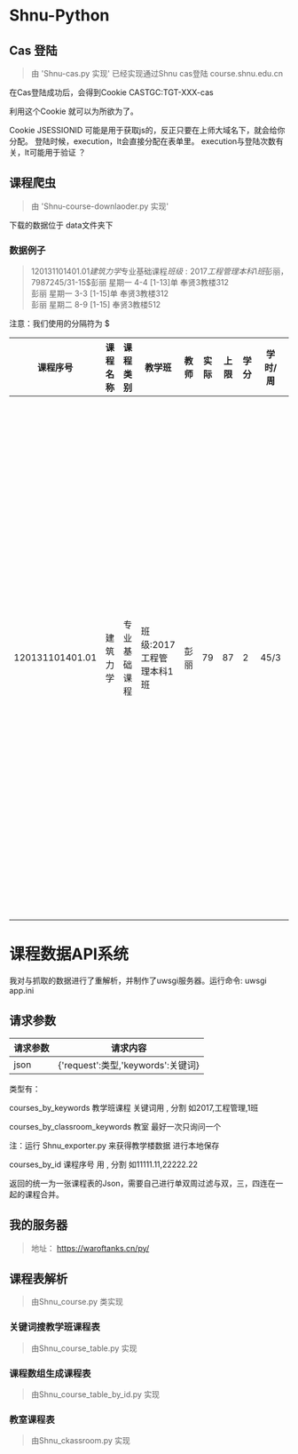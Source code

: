 # Shnu-Python
## Cas 登陆
>由 'Shnu-cas.py 实现' 
已经实现通过Shnu cas登陆 course.shnu.edu.cn


在Cas登陆成功后，会得到Cookie CASTGC:TGT-XXX-cas

利用这个Cookie 就可以为所欲为了。

Cookie JSESSIONID 可能是用于获取js的，反正只要在上师大域名下，就会给你分配。
登陆时候，execution，lt会直接分配在表单里。 execution与登陆次数有关，lt可能用于验证 ？


## 课程爬虫
>  由 'Shnu-course-downlaoder.py 实现' 

下载的数据位于 data文件夹下

### 数据例子

> 120131101401.01$建筑力学$专业基础课程$班级:2017工程管理本科1班$彭丽，79$87$2$45/3$1-15$彭丽 星期一 4-4 [1-13]单  奉贤3教楼312  <br>彭丽 星期一 3-3 [1-15]单  奉贤3教楼312  <br>彭丽 星期二 8-9 [1-15]  奉贤3教楼512     

注意：我们使用的分隔符为 $

| 课程序号 | 课程名称 | 课程类别 |教学班 |教师 |实际 |上限 | 学分 | 学时/周| 上课地点
|---|---|---|---|---|---|---|---|---|---|
| 120131101401.01 | 建筑力学 | 专业基础课程|班级:2017工程管理本科1班 |彭丽 |79 |87 | 2 | 45/3|彭丽 星期一 4-4 [1-13]单  奉贤3教楼312  <br>彭丽 星期一 3-3 [1-15]单  奉贤3教楼312  <br>彭丽 星期二 8-9 [1-15]  奉贤3教楼512 

# 课程数据API系统
我对与抓取的数据进行了重解析，并制作了uwsgi服务器。运行命令: uwsgi app.ini 

## 请求参数
|请求参数|请求内容|
|-------|-------|
|json |{'request':类型,'keywords':关键词}|

类型有： 

courses_by_keywords 教学班课程 关键词用 , 分割 如2017,工程管理,1班

courses_by_classroom_keywords 教室 最好一次只询问一个 

注：运行 Shnu_exporter.py 来获得教学楼数据 进行本地保存

courses_by_id 课程序号 用 , 分割 如11111.11,22222.22

返回的统一为一张课程表的Json，需要自己进行单双周过滤与双，三，四连在一起的课程合并。

## 我的服务器
> 地址： https://waroftanks.cn/py/ 


## 课程表解析
> 由Shnu_course.py 类实现



### 关键词搜教学班课程表
> 由Shnu_course_table.py 实现

### 课程数组生成课程表
> 由Shnu_course_table_by_id.py 实现

### 教室课程表
> 由Shnu_ckassroom.py 实现
